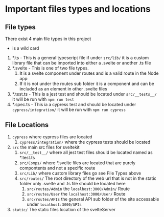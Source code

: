 # Important files types and locations
## File types
There exist 4 main file types in this project
* is a wild card
1. *.ts - This is a general typescript file if under `src/lib/` it is a custom library file that can be imported into either a .svelte or another .ts file
2. *.svelte - This is one of two file types. 
    1. It is a svelte component under routes and is a valid route in the Node app
    2. If it is not under the routes sub folder it is a component and can be included as an element in other .svelte files
3. *.test.ts - This is a jest test and should be located under `src/__tests__/` it will be run with `npm run test`
4. *.spec.ts - This ia a cypress test and should be located under `cypress/integration/` it will be run with `npm run cypress`

## File Locations
1. `cypress` where cypress files are located
    1. `cypress/integration/` where the cypress tests should be located
2. `src` the main src files for sveltekit
    1. `src/__test__/` where all jest test files should be located named as *.test.ts
    2. `src/Comps/` where *.svelte files are located that are purely compontents and not a specific route
    3. `src/Lib/` where custom library files go see File Types above
    4. `src/routes/` The root directory of the web url that is not in the static folder only .svelte and .ts file should be located here
        1. `src/routes/Admin` the `localhost:3000/Admin/` Route
        2. `src/routes/User` the `localhost:3000/User/` Route
        3. `src/routes/APIs` the general API sub folder of the site accessable under `localhost:3000/APIs`
3. `static/` The static files location of the svelteServer